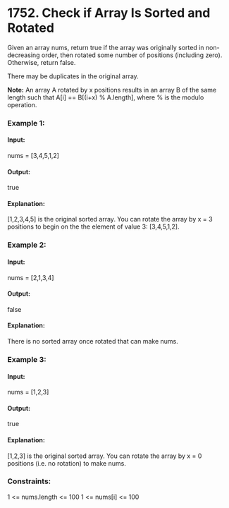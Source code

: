 # 1752. Check if Array Is Sorted and Rotated
Given an array nums, return true if the array was originally sorted in non-decreasing order, then rotated some number of positions (including zero). Otherwise, return false.

There may be duplicates in the original array.

**Note:** An array A rotated by x positions results in an array B of the same length such that A[i] == B[(i+x) % A.length], where % is the modulo operation.

### Example 1:
#### Input:
nums = [3,4,5,1,2]
#### Output:
true
#### Explanation: 
[1,2,3,4,5] is the original sorted array.
You can rotate the array by x = 3 positions to begin on the the element of value 3: [3,4,5,1,2].

### Example 2:
#### Input:
nums = [2,1,3,4]
#### Output:
false
#### Explanation:
There is no sorted array once rotated that can make nums.

### Example 3:
#### Input:
nums = [1,2,3]
#### Output:
true
#### Explanation:
[1,2,3] is the original sorted array.
You can rotate the array by x = 0 positions (i.e. no rotation) to make nums.
 
### Constraints:
1 <= nums.length <= 100
1 <= nums[i] <= 100

